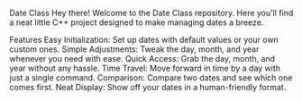 Date Class
Hey there! Welcome to the Date Class repository. Here you'll find a neat little C++ project designed to make managing dates a breeze.

Features
Easy Initialization: Set up dates with default values or your own custom ones.
Simple Adjustments: Tweak the day, month, and year whenever you need with ease.
Quick Access: Grab the day, month, and year without any hassle.
Time Travel: Move forward in time by a day with just a single command.
Comparison: Compare two dates and see which one comes first.
Neat Display: Show off your dates in a human-friendly format.
